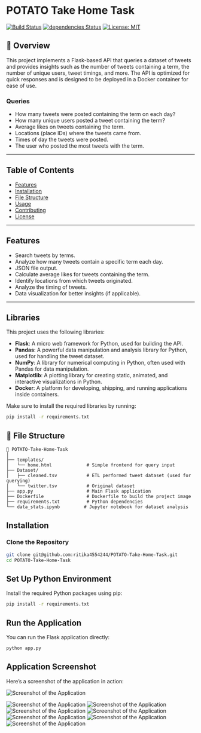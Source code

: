 # POTATO Take Home Task

[![Build Status](https://img.shields.io/badge/build-passing-brightgreen.svg)](URL-to-build) 
[![dependencies Status](https://img.shields.io/badge/dependencies-up%20to%20date-brightgreen.svg)](URL-to-dependencies)
[![License: MIT](https://img.shields.io/badge/License-MIT-yellow.svg)](https://opensource.org/licenses/MIT)

## 🥔 Overview
This project implements a Flask-based API that queries a dataset of tweets and provides insights such as the number of tweets containing a term, the number of unique users, tweet timings, and more. The API is optimized for quick responses and is designed to be deployed in a Docker container for ease of use.

### Queries
- How many tweets were posted containing the term on each day?
- How many unique users posted a tweet containing the term?
- Average likes on tweets containing the term.
- Locations (place IDs) where the tweets came from.
- Times of day the tweets were posted.
- The user who posted the most tweets with the term.

---

## Table of Contents
- [Features](#features)
- [Installation](#installation)
- [File Structure](#file-structure)
- [Usage](#usage)
- [Contributing](#contributing)
- [License](#license)

---

## Features

- Search tweets by terms.
- Analyze how many tweets contain a specific term each day.
- JSON file output.
- Calculate average likes for tweets containing the term.
- Identify locations from which tweets originated.
- Analyze the timing of tweets.
- Data visualization for better insights (if applicable).

---

## Libraries

This project uses the following libraries:

- **Flask**: A micro web framework for Python, used for building the API.
- **Pandas**: A powerful data manipulation and analysis library for Python, used for handling the tweet dataset.
- **NumPy**: A library for numerical computing in Python, often used with Pandas for data manipulation.
- **Matplotlib**: A plotting library for creating static, animated, and interactive visualizations in Python.
- **Docker**: A platform for developing, shipping, and running applications inside containers.

Make sure to install the required libraries by running:

```bash
pip install -r requirements.txt
```


## 📁 File Structure
```plaintext
📂 POTATO-Take-Home-Task
│
├── templates/
│   └── home.html             # Simple frontend for query input
├── Dataset/
│   ├── cleaned.tsv           # ETL performed tweet dataset (used for querying)
│   └── twitter.tsv           # Original dataset 
├── app.py                    # Main Flask application
├── Dockerfile                # Dockerfile to build the project image
├── requirements.txt          # Python dependencies
└── data_stats.ipynb         # Jupyter notebook for dataset analysis

```

## Installation

### Clone the Repository
```bash
git clone git@github.com:ritika4554244/POTATO-Take-Home-Task.git
cd POTATO-Take-Home-Task
```

## Set Up Python Environment
Install the required Python packages using pip:
```bash
pip install -r requirements.txt
```

## Run the Application

You can run the Flask application directly:

```bash
python app.py
```
## Application Screenshot

Here’s a screenshot of the application in action:

![Screenshot of the Application](Output_Images/screenshot.png)

![Screenshot of the Application](Output_Images/screenshot.png)
![Screenshot of the Application](Output_Images/screenshot.png)
![Screenshot of the Application](Output_Images/screenshot.png)
![Screenshot of the Application](Output_Images/screenshot.png)
![Screenshot of the Application](Output_Images/screenshot.png)
![Screenshot of the Application](Output_Images/screenshot.png)
![Screenshot of the Application](Output_Images/screenshot.png)









